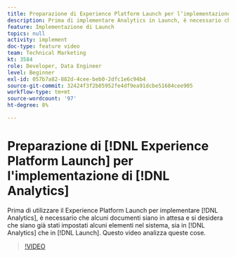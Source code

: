 ```yaml
---
title: Preparazione di Experience Platform Launch per l’implementazione di Analytics
description: Prima di implementare Analytics in Launch, è necessario che alcuni documenti siano in attesa e che sia necessario impostare alcune funzioni nel sistema, sia in Analytics che in Launch. Questo video analizza queste cose.
feature: Implementazione di Launch
topics: null
activity: implement
doc-type: feature video
team: Technical Marketing
kt: 3584
role: Developer, Data Engineer
level: Beginner
exl-id: 057b7a82-882d-4cee-beb0-2dfc1e6c94b4
source-git-commit: 32424f3f2b05952fe4df9ea91dcbe51684cee905
workflow-type: tm+mt
source-wordcount: '97'
ht-degree: 8%

---
```


# Preparazione di [!DNL Experience Platform Launch] per l&#39;implementazione di [!DNL Analytics]

Prima di utilizzare il Experience Platform Launch per implementare [!DNL Analytics], è necessario che alcuni documenti siano in attesa e si desidera che siano già stati impostati alcuni elementi nel sistema, sia in [!DNL Analytics] che in [!DNL Launch]. Questo video analizza queste cose.

>[!VIDEO](https://video.tv.adobe.com/v/28752/?quality=12)
